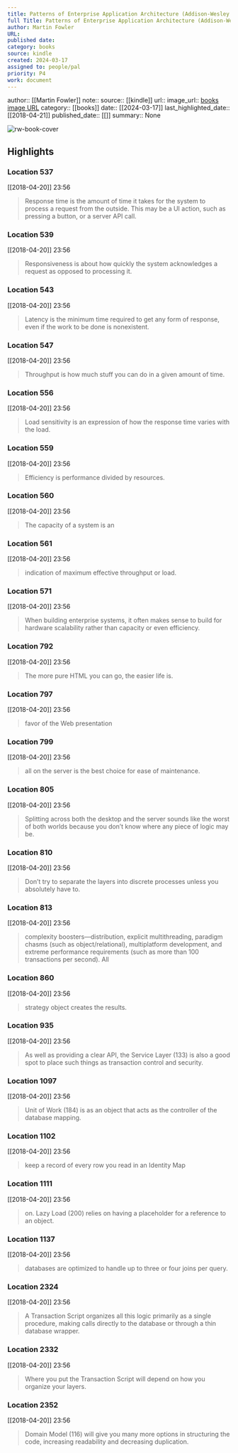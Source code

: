 ```yaml
---
title: Patterns of Enterprise Application Architecture (Addison-Wesley Signature Series (Fowler))
full Title: Patterns of Enterprise Application Architecture (Addison-Wesley Signature Series (Fowler))
author: Martin Fowler
URL: 
published date: 
category: books
source: kindle
created: 2024-03-17
assigned to: people/pal
priority: P4
work: document
---
```

author:: [[Martin Fowler]]
note:: 
source:: [[kindle]]
url:: 
image_url:: [books image URL](https://images-na.ssl-images-amazon.com/images/I/51X%2Br%2BOdV3L._SL200_.jpg)
category:: [[books]]
date:: [[2024-03-17]]
last_highlighted_date:: [[2018-04-21]]
published_date:: [[]]
summary:: None

![rw-book-cover](https://images-na.ssl-images-amazon.com/images/I/51X%2Br%2BOdV3L._SL200_.jpg)

## Highlights
### Location 537
[[2018-04-20]] 23:56
> Response time is the amount of time it takes for the system to process a request from the outside. This may be a UI action, such as pressing a button, or a server API call.


### Location 539
[[2018-04-20]] 23:56
> Responsiveness is about how quickly the system acknowledges a request as opposed to processing it.


### Location 543
[[2018-04-20]] 23:56
> Latency is the minimum time required to get any form of response, even if the work to be done is nonexistent.


### Location 547
[[2018-04-20]] 23:56
> Throughput is how much stuff you can do in a given amount of time.


### Location 556
[[2018-04-20]] 23:56
> Load sensitivity is an expression of how the response time varies with the load.


### Location 559
[[2018-04-20]] 23:56
> Efficiency is performance divided by resources.


### Location 560
[[2018-04-20]] 23:56
> The capacity of a system is an


### Location 561
[[2018-04-20]] 23:56
> indication of maximum effective throughput or load.


### Location 571
[[2018-04-20]] 23:56
> When building enterprise systems, it often makes sense to build for hardware scalability rather than capacity or even efficiency.


### Location 792
[[2018-04-20]] 23:56
> The more pure HTML you can go, the easier life is.


### Location 797
[[2018-04-20]] 23:56
> favor of the Web presentation


### Location 799
[[2018-04-20]] 23:56
> all on the server is the best choice for ease of maintenance.


### Location 805
[[2018-04-20]] 23:56
> Splitting across both the desktop and the server sounds like the worst of both worlds because you don’t know where any piece of logic may be.


### Location 810
[[2018-04-20]] 23:56
> Don’t try to separate the layers into discrete processes unless you absolutely have to.


### Location 813
[[2018-04-20]] 23:56
> complexity boosters—distribution, explicit multithreading, paradigm chasms (such as object/relational), multiplatform development, and extreme performance requirements (such as more than 100 transactions per second). All


### Location 860
[[2018-04-20]] 23:56
> strategy object creates the results.


### Location 935
[[2018-04-20]] 23:56
> As well as providing a clear API, the Service Layer (133) is also a good spot to place such things as transaction control and security.


### Location 1097
[[2018-04-20]] 23:56
> Unit of Work (184) is as an object that acts as the controller of the database mapping.


### Location 1102
[[2018-04-20]] 23:56
> keep a record of every row you read in an Identity Map


### Location 1111
[[2018-04-20]] 23:56
> on. Lazy Load (200) relies on having a placeholder for a reference to an object.


### Location 1137
[[2018-04-20]] 23:56
> databases are optimized to handle up to three or four joins per query.


### Location 2324
[[2018-04-20]] 23:56
> A Transaction Script organizes all this logic primarily as a single procedure, making calls directly to the database or through a thin database wrapper.


### Location 2332
[[2018-04-20]] 23:56
> Where you put the Transaction Script will depend on how you organize your layers.


### Location 2352
[[2018-04-20]] 23:56
> Domain Model (116) will give you many more options in structuring the code, increasing readability and decreasing duplication.



